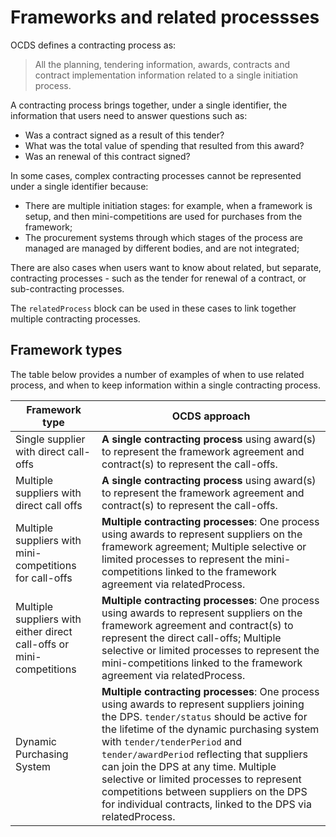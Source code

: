 # Frameworks and related processses

OCDS defines a contracting process as:

> All the planning, tendering information, awards, contracts and contract implementation information related to a single initiation process.

A contracting process brings together, under a single identifier, the information that users need to answer questions such as:

* Was a contract signed as a result of this tender?
* What was the total value of spending that resulted from this award?
* Was an renewal of this contract signed?

In some cases, complex contracting processes cannot be represented under a single identifier because:

* There are multiple initiation stages: for example, when a framework is setup, and then mini-competitions are used for purchases from the framework;
* The procurement systems through which stages of the process are managed are managed by different bodies, and are not integrated;

There are also cases when users want to know about related, but separate, contracting processes - such as the tender for renewal of a contract, or sub-contracting processes.

The ```relatedProcess``` block can be used in these cases to link together multiple contracting processes. 

## Framework types 

The table below provides a number of examples of when to use related process, and when to keep information within a single contracting process. 

<table>
<thead>
<tr>
<th>Framework type</th>
<th>OCDS approach</th>
</tr>
</thead>
<tbody>
<tr>
<td>Single supplier with direct call-offs</td>
<td><strong>A single contracting process</strong> using award(s) to represent the framework agreement and contract(s) to represent the call-offs.</td>
</tr>
<tr>
<td>Multiple suppliers with direct call offs</td>
<td><strong>A single contracting process</strong> using award(s) to represent the framework agreement and contract(s) to represent the call-offs.</td>
</tr>
<tr>
<td>Multiple suppliers with mini-competitions for call-offs</td>
<td><strong>Multiple contracting processes</strong>: One process using awards to represent suppliers on the framework agreement; Multiple selective or limited processes to represent the mini-competitions linked to the framework agreement via relatedProcess.</td>
</tr>
<tr>
<td>Multiple suppliers with either direct call-offs or mini-competitions</td>
<td><strong>Multiple contracting processes</strong>: One process using awards to represent suppliers on the framework agreement and contract(s) to represent the direct call-offs; Multiple selective or limited processes to represent the mini-competitions linked to the framework agreement via relatedProcess.</td>
</tr>
<tr>
<td>Dynamic Purchasing System</td>
<td><strong>Multiple contracting processes</strong>: One process using awards to represent suppliers joining the DPS. <code>tender/status</code> should be active for the lifetime of the dynamic purchasing system with <code>tender/tenderPeriod</code> and <code>tender/awardPeriod</code> reflecting that suppliers can join the DPS at any time. Multiple selective or limited processes to represent competitions between suppliers on the DPS for individual contracts, linked to the DPS via relatedProcess.</td>
</tr>
</tbody>
</table>